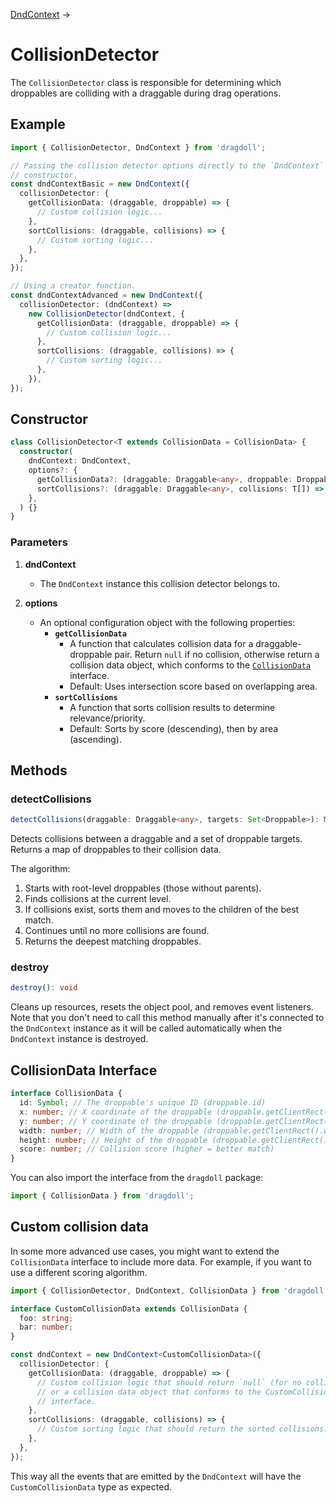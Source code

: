 [DndContext](/dnd-context) →

# CollisionDetector

The `CollisionDetector` class is responsible for determining which droppables are colliding with a draggable during drag operations.

## Example

```ts
import { CollisionDetector, DndContext } from 'dragdoll';

// Passing the collision detector options directly to the `DndContext`
// constructor.
const dndContextBasic = new DndContext({
  collisionDetector: {
    getCollisionData: (draggable, droppable) => {
      // Custom collision logic...
    },
    sortCollisions: (draggable, collisions) => {
      // Custom sorting logic...
    },
  },
});

// Using a creator function.
const dndContextAdvanced = new DndContext({
  collisionDetector: (dndContext) =>
    new CollisionDetector(dndContext, {
      getCollisionData: (draggable, droppable) => {
        // Custom collision logic...
      },
      sortCollisions: (draggable, collisions) => {
        // Custom sorting logic...
      },
    }),
});
```

## Constructor

```ts
class CollisionDetector<T extends CollisionData = CollisionData> {
  constructor(
    dndContext: DndContext,
    options?: {
      getCollisionData?: (draggable: Draggable<any>, droppable: Droppable) => T | null;
      sortCollisions?: (draggable: Draggable<any>, collisions: T[]) => T[];
    },
  ) {}
}
```

### Parameters

1. **dndContext**
   - The `DndContext` instance this collision detector belongs to.

2. **options**
   - An optional configuration object with the following properties:
     - **`getCollisionData`**
       - A function that calculates collision data for a draggable-droppable pair. Return `null` if no collision, otherwise return a collision data object, which conforms to the [`CollisionData`](#collisiondata-interface) interface.
       - Default: Uses intersection score based on overlapping area.
     - **`sortCollisions`**
       - A function that sorts collision results to determine relevance/priority.
       - Default: Sorts by score (descending), then by area (ascending).

## Methods

### detectCollisions

```ts
detectCollisions(draggable: Draggable<any>, targets: Set<Droppable>): Map<Droppable, T>
```

Detects collisions between a draggable and a set of droppable targets. Returns a map of droppables to their collision data.

The algorithm:

1. Starts with root-level droppables (those without parents).
2. Finds collisions at the current level.
3. If collisions exist, sorts them and moves to the children of the best match.
4. Continues until no more collisions are found.
5. Returns the deepest matching droppables.

### destroy

```ts
destroy(): void
```

Cleans up resources, resets the object pool, and removes event listeners. Note that you don't need to call this method manually after it's connected to the `DndContext` instance as it will be called automatically when the `DndContext` instance is destroyed.

## CollisionData Interface

```ts
interface CollisionData {
  id: Symbol; // The droppable's unique ID (droppable.id)
  x: number; // X coordinate of the droppable (droppable.getClientRect().x)
  y: number; // Y coordinate of the droppable (droppable.getClientRect().y)
  width: number; // Width of the droppable (droppable.getClientRect().width)
  height: number; // Height of the droppable (droppable.getClientRect().height)
  score: number; // Collision score (higher = better match)
}
```

You can also import the interface from the `dragdoll` package:

```ts
import { CollisionData } from 'dragdoll';
```

## Custom collision data

In some more advanced use cases, you might want to extend the `CollisionData` interface to include more data. For example, if you want to use a different scoring algorithm.

```ts
import { CollisionDetector, DndContext, CollisionData } from 'dragdoll';

interface CustomCollisionData extends CollisionData {
  foo: string;
  bar: number;
}

const dndContext = new DndContext<CustomCollisionData>({
  collisionDetector: {
    getCollisionData: (draggable, droppable) => {
      // Custom collision logic that should return `null` (for no collision)
      // or a collision data object that conforms to the CustomCollisionData
      // interface.
    },
    sortCollisions: (draggable, collisions) => {
      // Custom sorting logic that should return the sorted collisions.
    },
  },
});
```

This way all the events that are emitted by the `DndContext` will have the `CustomCollisionData` type as expected.
